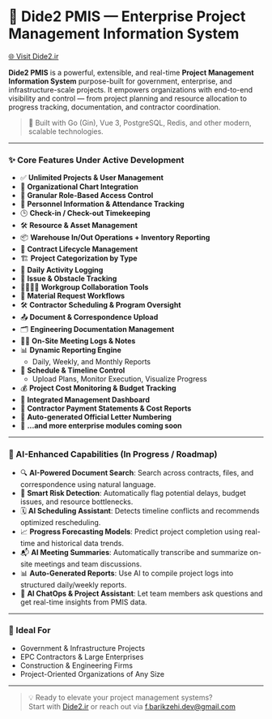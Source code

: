 # 🚀 Dide2 PMIS — Enterprise Project Management Information System  
[🌐 Visit Dide2.ir](https://dide2.ir)

**Dide2 PMIS** is a powerful, extensible, and real-time **Project Management Information System** purpose-built for government, enterprise, and infrastructure-scale projects. It empowers organizations with end-to-end visibility and control — from project planning and resource allocation to progress tracking, documentation, and contractor coordination.

> 🔧 Built with Go (Gin), Vue 3, PostgreSQL, Redis, and other modern, scalable technologies.

---

### ✨ Core Features Under Active Development

- ✅ **Unlimited Projects & User Management**
- 🧭 **Organizational Chart Integration**
- 🔐 **Granular Role-Based Access Control**
- 👥 **Personnel Information & Attendance Tracking**
- 🕒 **Check-in / Check-out Timekeeping**
- 🛠️ **Resource & Asset Management**
- 📦 **Warehouse In/Out Operations + Inventory Reporting**
- 📃 **Contract Lifecycle Management**
- 🏗️ **Project Categorization by Type**
- 📝 **Daily Activity Logging**
- 🚧 **Issue & Obstacle Tracking**
- 👨‍👩‍👧‍👦 **Workgroup Collaboration Tools**
- 🧱 **Material Request Workflows**
- 🛠️ **Contractor Scheduling & Program Oversight**
- 📤 **Document & Correspondence Upload**
- 🗂️ **Engineering Documentation Management**
- 🧑‍🔧 **On-Site Meeting Logs & Notes**
- 📊 **Dynamic Reporting Engine**
  - Daily, Weekly, and Monthly Reports
- 📅 **Schedule & Timeline Control**
  - Upload Plans, Monitor Execution, Visualize Progress
- 💰 **Project Cost Monitoring & Budget Tracking**
- 🧩 **Integrated Management Dashboard**
- 📄 **Contractor Payment Statements & Cost Reports**
- 🔢 **Auto-generated Official Letter Numbering**
- 🔄 **...and more enterprise modules coming soon**

---

### 🤖 AI-Enhanced Capabilities (In Progress / Roadmap)

- 🔍 **AI-Powered Document Search**: Search across contracts, files, and correspondence using natural language.
- 🧠 **Smart Risk Detection**: Automatically flag potential delays, budget issues, and resource bottlenecks.
- 🗓️ **AI Scheduling Assistant**: Detects timeline conflicts and recommends optimized rescheduling.
- 📈 **Progress Forecasting Models**: Predict project completion using real-time and historical data trends.
- 📬 **AI Meeting Summaries**: Automatically transcribe and summarize on-site meetings and team discussions.
- 📊 **Auto-Generated Reports**: Use AI to compile project logs into structured daily/weekly reports.
- 🔧 **AI ChatOps & Project Assistant**: Let team members ask questions and get real-time insights from PMIS data.

---

### 📌 Ideal For

- Government & Infrastructure Projects  
- EPC Contractors & Large Enterprises  
- Construction & Engineering Firms  
- Project-Oriented Organizations of Any Size

---

> 💡 Ready to elevate your project management systems?  
Start with [Dide2.ir](https://dide2.ir) or reach out via [f.barikzehi.dev@gmail.com](mailto:f.barikzehi.dev@gmail.com)
